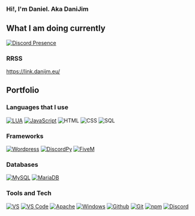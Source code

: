 ### Hi!, I'm Daniel. Aka DaniJim

## What I am doing currently

[![Discord Presence](https://lanyard.cnrad.dev/api/610193877391114242)](https://discord.com/users/610193877391114242)

### RRSS

https://link.danijm.eu/

## Portfolio

### Languages that I use
[![LUA](https://img.shields.io/badge/-LUA-141414?style=flat&logo=lua)](https://www.lua.org/)
[![JavaScript](https://img.shields.io/badge/-JavaScript-141414?style=flat&logo=javascript)](https://www.javascript.com/)
![HTML](https://img.shields.io/badge/-HTML-141414?style=flat&logo=html5)
![CSS](https://img.shields.io/badge/-CSS-141414?style=flat&logo=css3)
![SQL](https://img.shields.io/badge/-SQL-141414?style=flat&logo=mysql&logoColor=FFFFFF)


### Frameworks
[![Wordpress](https://img.shields.io/badge/-Wordpress-141414?style=flat&logo=wordpress)](https://wordpress.com)
[![DiscordPy](https://img.shields.io/badge/-DiscordPY-141414?style=flat&logo=Python)](https://discord.com)
[![FiveM](https://img.shields.io/badge/-FiveM-141414?style=flat&logo=FiveM)](https://github.com/citizenfx/fivem)


### Databases
[![MySQL](https://img.shields.io/badge/-MySQL-141414?style=flat&logo=mysql&logoColor=FFFFFF)](https://www.mysql.com/)
[![MariaDB](https://img.shields.io/badge/-MariaDB-141414?style=flat&logo=mariadb&logoColor=FFFFFF)](https://mariadb.org/)


### Tools and Tech
[![VS](https://img.shields.io/badge/-Visual%20Studio-141414?style=flat&logo=visual-studio-code&logoColor=7303fc)](https://visualstudio.microsoft.com/es/)
[![VS Code](https://img.shields.io/badge/-Visual%20Studio%20Code-141414?style=flat&logo=visual-studio-code&logoColor=007ACC)](https://code.visualstudio.com/)
[![Apache](https://img.shields.io/badge/-Apache-141414?style=flat&logo=apache)](https://apache.org/)
[![Windows](https://img.shields.io/badge/-Windows-141414?style=flat&logo=windows)](https://www.microsoft.com/en-us/windows/)
[![Github](https://img.shields.io/badge/-Github-141414?style=flat&logo=github)](https://github.com)
[![Git](https://img.shields.io/badge/-Git-141414?style=flat&logo=git)](https://git-scm.com/)
[![npm](https://img.shields.io/badge/-npm-141414?style=flat&logo=npm)](https://www.npmjs.com/)
[![Discord](https://img.shields.io/badge/-Discord-141414?style=flat&logo=discord&logoColor=white)](https://discord.com)
